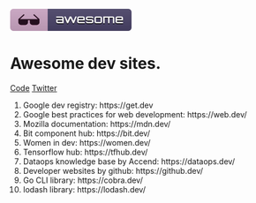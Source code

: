 <p>
	<img src="media/badge.svg"/>
	<h1>Awesome dev sites.</h1>
</p>
<p>
	<a href="code-of-conduct.md">Code</a>
	<a href="https://twitter.com/qbllr_">Twitter</a>
</p>
	<ol>
		<li>Google dev registry: 
			<a src="https://get.dev/"> https://get.dev</a>
		</li>
		<li>Google best practices for web development: <a src="https://web.dev/">https://web.dev/</a></li>
		<li>Mozilla documentation:  <a src="https://mdn.dev/">https://mdn.dev/</a></li>
		<li>Bit component hub: <a src="https://bit.dev/">https://bit.dev/</a></li>
		<li>Women in dev: <a src="https://women.dev/">https://women.dev/</a></li>
		<li>Tensorflow hub: <a src="https://tfhub.dev/">https://tfhub.dev/</a></li>
		<li>Dataops knowledge base by Accend: <a src="https://dataops.dev/">https://dataops.dev/</a></li>
		<li>Developer websites by github: <a src="https://github§.dev/">https://github.dev/</a></li>
		<li>Go CLI library: <a src="https://cobra.dev/">https://cobra.dev/</a></li>
		<li>lodash library: <a src="https://lodash.dev/">https://lodash.dev/</a></li>
	</ol>
